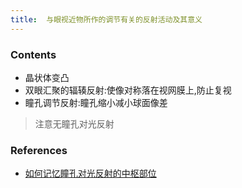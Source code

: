 ```yaml
---
title:  与眼视近物所作的调节有关的反射活动及其意义
--- 
```


### Contents
- 晶状体变凸
- 双眼汇聚的辐辏反射:使像对称落在视网膜上,防止复视
- 瞳孔调节反射:瞳孔缩小减小球面像差

>注意无瞳孔对光反射

### References
- [如何记忆瞳孔对光反射的中枢部位](/如何记忆瞳孔对光反射的中枢部位)
